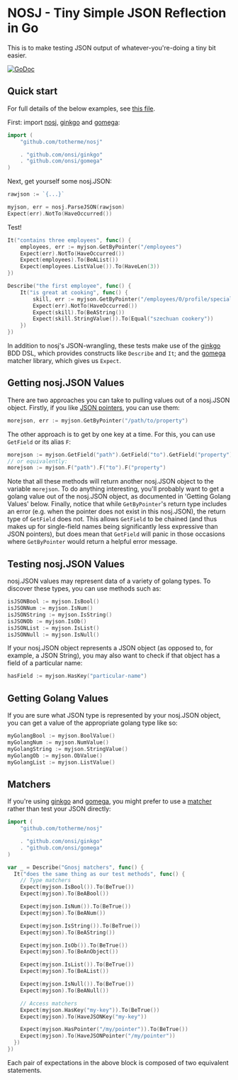 # NOSJ - Tiny Simple JSON Reflection in Go

This is to make testing JSON output of whatever-you're-doing a tiny bit easier.

[![GoDoc](https://godoc.org/github.com/totherme/nosj?status.svg)](https://godoc.org/github.com/totherme/nosj)

## Quick start

For full details of the below examples, see [this file](example_usage_test.go).

First: import [nosj](http://github.com/totherme/nosj),
[ginkgo](http://github.com/onsi/ginkgo) and
[gomega](http://github.com/onsi/gomega):

```go
import (
	"github.com/totherme/nosj"

	. "github.com/onsi/ginkgo"
	. "github.com/onsi/gomega"
)
```

Next, get yourself some nosj.JSON:

```go
rawjson := `{...}`

myjson, err = nosj.ParseJSON(rawjson)
Expect(err).NotTo(HaveOccurred())
```

Test!

```go
It("contains three employees", func() {
	employees, err := myjson.GetByPointer("/employees")
	Expect(err).NotTo(HaveOccurred())
	Expect(employees).To(BeAList())
	Expect(employees.ListValue()).To(HaveLen(3))
})

Describe("the first employee", func() {
	It("is great at cooking", func() {
		skill, err := myjson.GetByPointer("/employees/0/profile/special-skill")
		Expect(err).NotTo(HaveOccurred())
		Expect(skill).To(BeAString())
		Expect(skill.StringValue()).To(Equal("szechuan cookery"))
	})
})
```

In addition to nosj's JSON-wrangling, these tests make use of the
[ginkgo](http://github.com/onsi/ginkgo) BDD DSL, which provides constructs like
`Describe` and `It`; and the [gomega](http://github.com/onsi/gomega) matcher
library, which gives us `Expect`.

## Getting nosj.JSON Values

There are two approaches you can take to pulling values out of a nosj.JSON
object. Firstly, if you like [JSON
pointers](https://tools.ietf.org/html/rfc6901), you can use them:

```go
morejson, err := myjson.GetByPointer("/path/to/property")
```

The other approach is to get by one key at a time. For this, you can use
`GetField` or its alias `F`:

```go
morejson := myjson.GetField("path").GetField("to").GetField("property")
// or equivalently:
morejson := myjson.F("path").F("to").F("property")
```

Note that all these methods will return another nosj.JSON object to the
variable `morejson`.  To do anything interesting, you'll probably want to get a
golang value out of the nosj.JSON object, as documented in 'Getting Golang Values'
below. Finally, notice that while `GetByPointer`'s return type includes an
error (e.g. when the pointer does not exist in this nosj.JSON), the return type of
`GetField` does not. This allows `GetField` to be chained (and thus makes up
for single-field names being significantly less expressive than JSON pointers),
but does mean that `GetField` will panic in those occasions where
`GetByPointer` would return a helpful error message.


## Testing nosj.JSON Values

nosj.JSON values may represent data of a variety of golang types. To discover these
types, you can use methods such as:

```go
isJSONBool := myjson.IsBool()
isJSONNum := myjson.IsNum()
isJSONString := myjson.IsString()
isJSONOb := myjson.IsOb()
isJSONList := myjson.IsList()
isJSONNull := myjson.IsNull()
```

If your nosj.JSON object represents a JSON object (as opposed to, for example,
a JSON String), you may also want to check if that object has a field of a
particular name:

```go
hasField := myjson.HasKey("particular-name")
```

## Getting Golang Values

If you are sure what JSON type is represented by your nosj.JSON object, you can
get a value of the appropriate golang type like so:

```go
myGolangBool := myjson.BoolValue()
myGolangNum := myjson.NumValue()
myGolangString := myjson.StringValue()
myGolangOb := myjson.ObValue()
myGolangList := myjson.ListValue()
```

## Matchers

If you're using [ginkgo](http://github.com/onsi/ginkgo) and
[gomega](http://github.com/onsi/gomega), you might prefer to use a
[matcher](gnosj) rather than test your JSON directly:

```go
import (
	"github.com/totherme/nosj"

	. "github.com/onsi/ginkgo"
	. "github.com/onsi/gomega"
)

var _ = Describe("Gnosj matchers", func() {
  It("does the same thing as our test methods", func() {
    // Type matchers
    Expect(myjson.IsBool()).To(BeTrue())
    Expect(myjson).To(BeABool())

    Expect(myjson.IsNum()).To(BeTrue())
    Expect(myjson).To(BeANum())

    Expect(myjson.IsString()).To(BeTrue())
    Expect(myjson).To(BeAString())

    Expect(myjson.IsOb()).To(BeTrue())
    Expect(myjson).To(BeAnObject())

    Expect(myjson.IsList()).To(BeTrue())
    Expect(myjson).To(BeAList())

    Expect(myjson.IsNull()).To(BeTrue())
    Expect(myjson).To(BeANull())

    // Access matchers
    Expect(myjson.HasKey("my-key")).To(BeTrue())
    Expect(myjson).To(HaveJSONKey("my-key"))

    Expect(myjson.HasPointer("/my/pointer")).To(BeTrue())
    Expect(myjson).To(HaveJSONPointer("/my/pointer"))
  })
})
```

Each pair of expectations in the above block is composed of two equivalent
statements.
